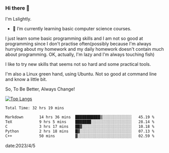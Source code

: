 ### Hi there 👋

I'm Lslightly.

- 🌱 I’m currently learning basic computer science courses.

I just learn some basic programming skills and I am not so good at programming since I don't practise often(possibly because I'm always hurrying about my homework and my daily homework doesn't contain much about programming. OK, actually, I'm lazy and I'm always touching fish)

I like to try new skills that seems not so hard and some practical tools.

I'm also a Linux green hand, using Ubuntu. Not so good at command line and know a little bit.

So, To Be Better, Always Change!

[![Top Langs](https://github-readme-stats.vercel.app/api/top-langs/?username=Lslightly&layout=compact)](https://github.com/anuraghazra/github-readme-stats)

<!--START_SECTION:waka-->

```txt
Total Time: 32 hrs 19 mins

Markdown       14 hrs 36 mins  ███████████▒░░░░░░░░░░░░░   45.19 %
TeX            9 hrs 5 mins    ███████░░░░░░░░░░░░░░░░░░   28.14 %
C              3 hrs 17 mins   ██▓░░░░░░░░░░░░░░░░░░░░░░   10.18 %
Python         2 hrs 18 mins   █▓░░░░░░░░░░░░░░░░░░░░░░░   07.13 %
C++            50 mins         ▓░░░░░░░░░░░░░░░░░░░░░░░░   02.59 %
```

<!--END_SECTION:waka-->

date:2023/4/5

